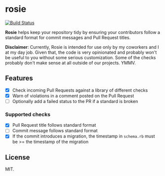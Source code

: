 # rosie

[![Build Status](https://travis-ci.org/aergonaut/rosie.svg?branch=master)](https://travis-ci.org/aergonaut/rosie)

**Rosie** helps keep your repository tidy by ensuring your contributors follow
a standard format for commit messages and Pull Request titles.

**Disclaimer**: Currently, Rosie is intended for use only by my coworkers and I
at my day job. Given that, the code is very opinionated and probably won't be
useful to you without some serious customization. Some of the checks probably
don't make sense at all outside of our projects. YMMV.

## Features

- [x] Check incoming Pull Requests against a library of different checks
- [x] Warn of violations in a comment posted on the Pull Request
- [ ] Optionally add a failed status to the PR if a standard is broken

### Supported checks

- [x] Pull Request title follows standard format
- [ ] Commit message follows standard format
- [x] If the commit introduces a migration, the timestamp in `schema.rb` must be
\>= the timestamp of the migration

## License

MIT.
